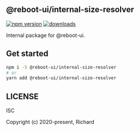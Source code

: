 ## @reboot-ui/internal-size-resolver

[![npm version](https://img.shields.io/npm/v/@reboot-ui/internal-size-resolver.svg)](https://www.npmjs.org/package/@reboot-ui/internal-size-resolver)
[![downloads](https://img.shields.io/npm/dm/@reboot-ui/internal-size-resolver.svg)](https://www.npmjs.org/package/@reboot-ui/internal-size-resolver)

Internal package for @reboot-ui.

## Get started

```bash
npm i -S @reboot-ui/internal-size-resolver
# or
yarn add @reboot-ui/internal-size-resolver
```

## LICENSE

ISC

Copyright (c) 2020-present, Richard
